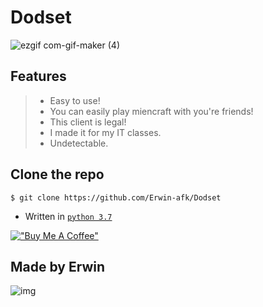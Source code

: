 # Dodset

![ezgif com-gif-maker (4)](https://user-images.githubusercontent.com/78267674/154285471-69b5c8ef-3685-4087-ace0-b79fae12fa57.gif)

## Features
> - Easy to use!
> - You can easily play miencraft with you're friends!
> - This client is legal!
> - I made it for my IT classes.
> - Undetectable.  

## Clone the repo
```
$ git clone https://github.com/Erwin-afk/Dodset
```

- Written in [`python 3.7`](https://www.python.org/downloads/release/python-370/)  

[!["Buy Me A Coffee"](https://www.buymeacoffee.com/assets/img/custom_images/orange_img.png)](https://www.buymeacoffee.com/ervinafk)

## Made by Erwin


![img](https://user-images.githubusercontent.com/78267674/153889753-c92973da-4489-49da-a1d1-6d67430e8384.gif)
